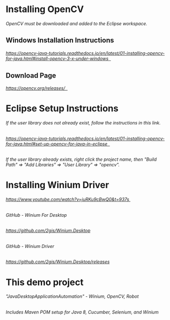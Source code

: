 # Installing OpenCV
###### OpenCV must be downloaded and added to the Eclipse workspace.
## Windows Installation Instructions
###### https://opencv-java-tutorials.readthedocs.io/en/latest/01-installing-opencv-for-java.html#install-opencv-3-x-under-windows  

## Download Page
###### https://opencv.org/releases/  

# Eclipse Setup Instructions
###### If the user library does not already exist, follow the instructions in this link.
###### https://opencv-java-tutorials.readthedocs.io/en/latest/01-installing-opencv-for-java.html#set-up-opencv-for-java-in-eclipse  
###### If the user library already exists, right click the project name, then "Build Path" => "Add Libraries" => "User Library" => "opencv".
  
# Installing Winium Driver
###### https://www.youtube.com/watch?v=juRKu9cBwQ0&t=937s 

###### GitHub - Winium For Desktop
###### https://github.com/2gis/Winium.Desktop
###### GitHub - Winium Driver
###### https://github.com/2gis/Winium.Desktop/releases

# This demo project
###### "JavaDesktopApplicationAutomation" - Winium, OpenCV, Robot
###### Includes Maven POM setup for Java 8, Cucumber, Selenium, and Winium
